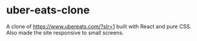 # uber-eats-clone
A clone of https://www.ubereats.com/?slr=1 built with React and pure CSS. Also made the site responsive to small screens.
